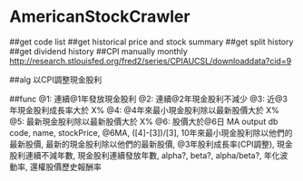 # AmericanStockCrawler
##get code list
##get historical price and stock summary
##get split history
##get dividend history
##CPI
     manually
     monthly
     http://research.stlouisfed.org/fred2/series/CPIAUCSL/downloaddata?cid=9

##alg
     以CPI調整現金股利
     

##func
    @1: 連續@1年發放現金股利
    @2: 連續@2年現金股利不減少
    @3: 近@3年現金股利成長率大於 X%
    @4: @4年來最小現金股利除以最新股價大於 X%
    @5: 最新現金股利除以最新股價大於 X%
    @6: 股價大於@6日 MA
    output db
    code, name, stockPrice, @6MA, ([4]-[3])/[3], 10年來最小現金股利除以他們的最新股價, 最新的現金股利除以他們的最新股價, @3年股利成長率(CPI調整), 現金股利連續不減年數, 現金股利連續發放年數, alpha?, beta?, alpha/beta?, 年化波動率, 還權股價歷史報酬率

